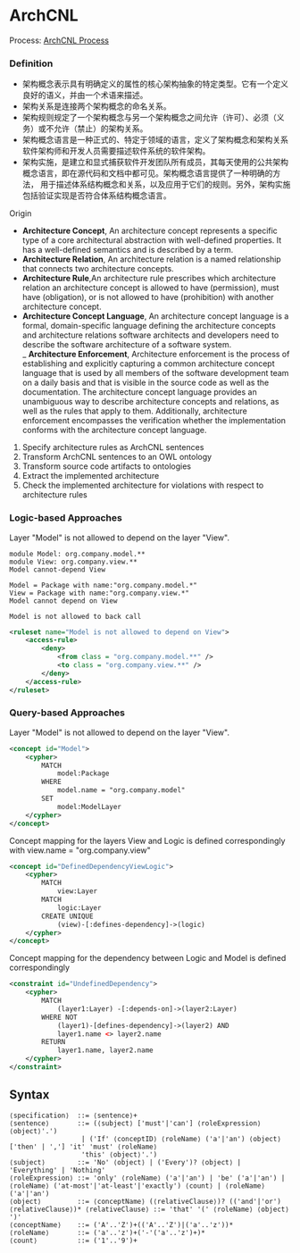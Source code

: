 # ArchCNL

Process: [ArchCNL Process](images/arch-cnl-process.png)

### Definition

 - 架构概念表示具有明确定义的属性的核心架构抽象的特定类型。它有一个定义良好的语义，并由一个术语来描述。
 - 架构关系是连接两个架构概念的命名关系。
 - 架构规则规定了一个架构概念与另一个架构概念之间允许（许可）、必须（义务）或不允许（禁止）的架构关系。
 - 架构概念语言是一种正式的、特定于领域的语言，定义了架构概念和架构关系软件架构师和开发人员需要描述软件系统的软件架构。
 - 架构实施，是建立和显式捕获软件开发团队所有成员，其每天使用的公共架构概念语言，即在源代码和文档中都可见。架构概念语言提供了一种明确的方法，
用于描述体系结构概念和关系，以及应用于它们的规则。另外，架构实施包括验证实现是否符合体系结构概念语言。 

Origin

- **Architecture Concept**, An architecture concept represents a specific type of a core architectural abstraction with 
well-defined properties. It has a well-defined semantics and is described by a term.
- **Architecture Relation**, An architecture relation is a named relationship that connects two architecture concepts.
- **Architecture Rule**,An architecture rule prescribes which architecture relation an architecture concept is allowed 
 to have (permission), must have (obligation), or is not allowed to have (prohibition) with another architecture concept.
- **Architecture Concept Language**, An architecture concept language is a formal, domain-specific language defining the 
architecture concepts and architecture relations software architects and developers need to describe the software 
architecture of a software system.  
_ **Architecture Enforcement**, Architecture enforcement is the process of establishing and explicitly capturing a common 
 architecture concept language that is used by all members of the software development team on a daily basis and that is 
 visible in the source code as well as the documentation. The architecture concept language provides an unambiguous way 
 to describe architecture concepts and relations, as well as the rules that apply to them. Additionally, architecture 
 enforcement encompasses the verification whether the implementation conforms with the architecture concept language.

1. Specify architecture rules as ArchCNL sentences
2. Transform ArchCNL sentences to an OWL ontology
3. Transform source code artifacts to ontologies
4. Extract the implemented architecture
5. Check the implemented architecture for violations with respect to architecture rules


### Logic-based Approaches

Layer "Model" is not allowed to depend on the layer "View".

```dsl
module Model: org.company.model.** 
module View: org.company.view.** 
Model cannot-depend View

Model = Package with name:"org.company.model.*" 
View = Package with name:"org.company.view.*" 
Model cannot depend on View

Model is not allowed to back call
```

```xml
<ruleset name="Model is not allowed to depend on View"> 
    <access-rule>
        <deny>
            <from class = "org.company.model.**" />
            <to class = "org.company.view.**" />
        </deny> 
    </access-rule>
</ruleset>
```

### Query-based Approaches

Layer "Model" is not allowed to depend on the layer "View".

```xml
<concept id="Model"> 
    <cypher>
        MATCH 
            model:Package
        WHERE
            model.name = "org.company.model"
        SET
            model:ModelLayer
    </cypher> 
</concept>
```

Concept mapping for the layers View and Logic is defined correspondingly with view.name = "org.company.view"

```xml
<concept id="DefinedDependencyViewLogic"> 
    <cypher>
        MATCH 
            view:Layer
        MATCH 
            logic:Layer
        CREATE UNIQUE 
            (view)-[:defines-dependency]->(logic)
    </cypher> 
</concept>
```

Concept mapping for the dependency between Logic and Model is defined correspondingly

```xml
<constraint id="UndefinedDependency">
    <cypher>
        MATCH
            (layer1:Layer) -[:depends-on]->(layer2:Layer)
        WHERE NOT 
            (layer1)-[defines-dependency]->(layer2) AND 
            layer1.name <> layer2.name
        RETURN
            layer1.name, layer2.name
    </cypher> 
</constraint>
```

## Syntax

```
⟨specification⟩  ::= ⟨sentence⟩+
⟨sentence⟩       ::= (⟨subject⟩ ['must'|'can'] ⟨roleExpression⟩ ⟨object⟩'.')
                  | ('If' ⟨conceptID⟩ ⟨roleName⟩ ('a'|'an') ⟨object⟩ ['then' | ','] 'it' 'must' ⟨roleName⟩
                  'this' ⟨object⟩'.')
⟨subject⟩        ::= 'No' ⟨object⟩ | ('Every')? ⟨object⟩ | 'Everything' | 'Nothing'
⟨roleExpression⟩ ::= 'only' ⟨roleName⟩ ('a'|'an') | 'be' ('a'|'an') | ⟨roleName⟩ ('at-most'|'at-least'|'exactly') ⟨count⟩ | ⟨roleName⟩ ('a'|'an')
⟨object⟩         ::= ⟨conceptName⟩ (⟨relativeClause⟩)? (('and'|'or') ⟨relativeClause⟩)* ⟨relativeClause⟩ ::= 'that' '(' ⟨roleName⟩ ⟨object⟩ ')'
⟨conceptName⟩    ::= ('A'..'Z')+(('A'..'Z')|('a'..'z'))*
⟨roleName⟩       ::= ('a'..'z')+('-'('a'..'z')+)*
⟨count⟩          ::= ('1'..'9')+
```